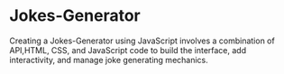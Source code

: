 # Jokes-Generator
Creating a Jokes-Generator using JavaScript involves a combination of API,HTML, CSS, and JavaScript code to build the interface, add interactivity, and manage joke generating mechanics. 
